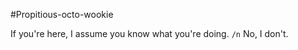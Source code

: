 #Propitious-octo-wookie 

If you're here, I assume you know what you're doing. 
```/n```
No, I don't.
